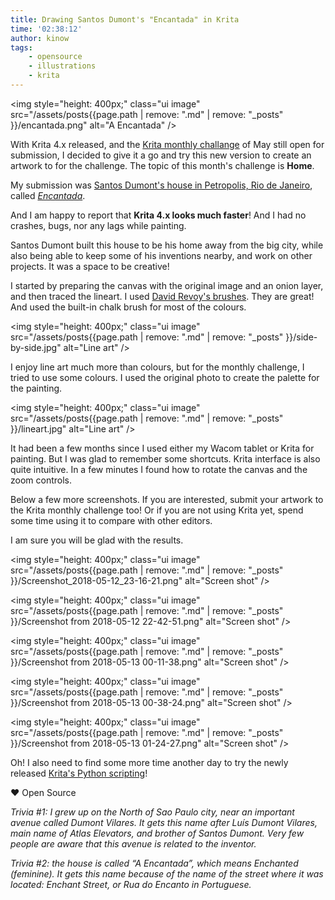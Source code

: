 ```yaml
---
title: Drawing Santos Dumont's "Encantada" in Krita
time: '02:38:12'
author: kinow
tags:
    - opensource
    - illustrations
    - krita
---
```


<img style="height: 400px;" class="ui image" src="/assets/posts{{page.path | remove: ".md" | remove: "_posts" }}/encantada.png" alt="A Encantada" />


With Krita 4.x released, and the [Krita monthly challange](https://forum.kde.org/viewtopic.php?f=277&t=152338&p=398403#p398403)
of May still open for submission, I decided to give it a go and try this new version to create
an artwork to for the challenge. The topic of this month's challenge is **Home**.

My submission was [Santos Dumont's house in Petropolis, Rio de Janeiro](https://www.google.co.nz/maps/place/Casa+de+Santos+Dumont/@-22.5103512,-43.1864205,17z/data=!3m1!4b1!4m5!3m4!1s0x70145eaee05ea9b:0x33f52a8860f58db9!8m2!3d-22.5103562!4d-43.1842318), called
[*Encantada*]((https://en.wikipedia.org/wiki/Alberto_Santos-Dumont#A_Encantada)).

And I am happy to report that **Krita 4.x looks much faster**! And I had no crashes, bugs,
nor any lags while painting.

Santos Dumont built this house to be his home away from the big city, while also being able to
keep some of his inventions nearby, and work on other projects. It was a space to be
creative!

I started by preparing the canvas with the original image and an onion layer, and then traced
the lineart. I used [David Revoy's brushes](https://www.davidrevoy.com/article340/krita-4-0-brushes).
They are great! And used the built-in chalk brush for most of the colours.

<img style="height: 400px;" class="ui image" src="/assets/posts{{page.path | remove: ".md" | remove: "_posts" }}/side-by-side.jpg" alt="Line art" />


I enjoy line art much more than colours, but for the monthly challenge, I tried to use
some colours. I used the original photo to create the palette for the painting.

<img style="height: 400px;" class="ui image" src="/assets/posts{{page.path | remove: ".md" | remove: "_posts" }}/lineart.jpg" alt="Line art" />


It had been a few months since I used either my Wacom tablet or Krita for painting. But I
was glad to remember some shortcuts. Krita interface is also quite intuitive. In a few
minutes I found how to rotate the canvas and the zoom controls.

Below a few more screenshots. If you are interested, submit your artwork to the Krita monthly
challenge too! Or if you are not using Krita yet, spend some time using it to compare
with other editors.

I am sure you will be glad with the results.

<img style="height: 400px;" class="ui image" src="/assets/posts{{page.path | remove: ".md" | remove: "_posts" }}/Screenshot_2018-05-12_23-16-21.png" alt="Screen shot" />

<img style="height: 400px;" class="ui image" src="/assets/posts{{page.path | remove: ".md" | remove: "_posts" }}/Screenshot from 2018-05-12 22-42-51.png" alt="Screen shot" />

<img style="height: 400px;" class="ui image" src="/assets/posts{{page.path | remove: ".md" | remove: "_posts" }}/Screenshot from 2018-05-13 00-11-38.png" alt="Screen shot" />

<img style="height: 400px;" class="ui image" src="/assets/posts{{page.path | remove: ".md" | remove: "_posts" }}/Screenshot from 2018-05-13 00-38-24.png" alt="Screen shot" />

<img style="height: 400px;" class="ui image" src="/assets/posts{{page.path | remove: ".md" | remove: "_posts" }}/Screenshot from 2018-05-13 01-24-27.png" alt="Screen shot" />

Oh! I also need to find some more time another day to try the newly released
[Krita's Python scripting](https://docs.krita.org/Introduction_to_Python_Scripting)!

&hearts; Open Source

*Trivia #1: I grew up on the North of Sao Paulo city, near an important avenue called Dumont Vilares.
It gets this name after Lu&iacute;s Dumont Vilares, main name of Atlas Elevators, and brother of
Santos Dumont. Very few people are aware that this avenue is related to the inventor.*

*Trivia #2: the house is called &ldquo;A Encantada&rdquo;, which means Enchanted (feminine). It gets this name
because of the name of the street where it was located: Enchant Street, or Rua do Encanto in
Portuguese.*
